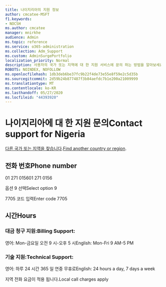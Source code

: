```yaml
---
title: 나이지리아의 지원 정보
author: cmcatee-MSFT
f1.keywords:
- NOCSH
ms.author: cmcatee
manager: mnirkhe
audience: Admin
ms.topic: reference
ms.service: o365-administration
ms.collection: Adm_Support
ms.custom: AdminSurgePortfolio
localization_priority: Normal
description: 사용자의 국가 또는 지역에 대 한 지원 서비스에 문의 하는 방법을 알아보세요.
ROBOTS: NOINDEX, NOFOLLOW
ms.openlocfilehash: 1db3deb6be37fc9b22f4de73e55e8f59e2c5d35b
ms.sourcegitcommit: 2d59b24b877487f3b84aefdc7b1e200a21009999
ms.translationtype: MT
ms.contentlocale: ko-KR
ms.lasthandoff: 05/27/2020
ms.locfileid: "44393920"
---
```

# <a name="contact-support-for-nigeria"></a><span data-ttu-id="4ca31-103">나이지리아에 대 한 지원 문의</span><span class="sxs-lookup"><span data-stu-id="4ca31-103">Contact support for Nigeria</span></span>

<span data-ttu-id="4ca31-104">[다른 국가 또는 지역을 찾습니다](../contact-support-for-business-products.md).</span><span class="sxs-lookup"><span data-stu-id="4ca31-104">[Find another country or region](../contact-support-for-business-products.md).</span></span>

## <a name="phone-number"></a><span data-ttu-id="4ca31-105">전화 번호</span><span class="sxs-lookup"><span data-stu-id="4ca31-105">Phone number</span></span>
<span data-ttu-id="4ca31-106">01 271 0156</span><span class="sxs-lookup"><span data-stu-id="4ca31-106">01 271 0156</span></span>

<span data-ttu-id="4ca31-107">옵션 9 선택</span><span class="sxs-lookup"><span data-stu-id="4ca31-107">Select option 9</span></span>

<span data-ttu-id="4ca31-108">7705 코드 입력</span><span class="sxs-lookup"><span data-stu-id="4ca31-108">Enter code 7705</span></span>

## <a name="hours"></a><span data-ttu-id="4ca31-109">시간</span><span class="sxs-lookup"><span data-stu-id="4ca31-109">Hours</span></span>
### <a name="billing-support"></a><span data-ttu-id="4ca31-110">대금 청구 지원:</span><span class="sxs-lookup"><span data-stu-id="4ca31-110">Billing Support:</span></span>

<span data-ttu-id="4ca31-111">영어: Mon-금요일 오전 9 시-오후 5 시</span><span class="sxs-lookup"><span data-stu-id="4ca31-111">English: Mon-Fri 9 AM-5 PM</span></span>

### <a name="technical-support"></a><span data-ttu-id="4ca31-112">기술 지원:</span><span class="sxs-lookup"><span data-stu-id="4ca31-112">Technical Support:</span></span>

<span data-ttu-id="4ca31-113">영어: 하루 24 시간 365 일 연중 무휴로</span><span class="sxs-lookup"><span data-stu-id="4ca31-113">English: 24 hours a day, 7 days a week</span></span>

<span data-ttu-id="4ca31-114">지역 전화 요금이 적용 됩니다.</span><span class="sxs-lookup"><span data-stu-id="4ca31-114">Local call charges apply</span></span>
